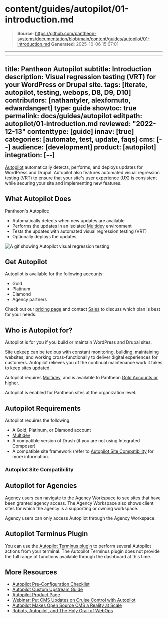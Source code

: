 # content/guides/autopilot/01-introduction.md

> **Source**: https://github.com/pantheon-systems/documentation/blob/main/content/guides/autopilot/01-introduction.md
> **Generated**: 2025-10-06 15:07:01

---

---
title: Pantheon Autopilot
subtitle: Introduction
description: Visual regression testing (VRT) for your WordPress or Drupal site.
tags: [iterate, autopilot, testing, webops, D8, D9, D10]
contributors: [nathantyler, alexfornuto, edwardangert]
type: guide
showtoc: true
permalink: docs/guides/autopilot
editpath: autopilot/01-introduction.md
reviewed: "2022-12-13"
contenttype: [guide]
innav: [true]
categories: [automate, test, update, faqs]
cms: [--]
audience: [development]
product: [autopilot]
integration: [--]
---

[Autopilot](https://pantheon.io/autopilot?docs) automatically detects, performs, and deploys updates for WordPress and Drupal. Autopilot also features automated visual regression testing (VRT) to ensure that your site's user experience (UX) is consistent while securing your site and implementing new features.

<Wistia src="g6syd1p6ed" />

## What Autopilot Does

Pantheon's Autopilot:

- Automatically detects when new updates are available
- Performs the updates in an isolated [Multidev](/guides/multidev) environment
- Tests the updates with automated visual regression testing (VRT)
- Optionally deploys the updates

![A gif showing Autopilot visual regression testing](../../../images/dashboard/vrt.gif)

## Get Autopilot

Autopilot is available for the following accounts:

 - Gold
 - Platinum
 - Diamond
 - Agency partners

Check out our [pricing page](https://pantheon.io/plans/pricing?docs) and contact [Sales](https://pantheon.io/contact-sales?docs) to discuss which plan is best for your needs.

## Who is Autopilot for?

Autopilot is for you if you build or maintain WordPress and Drupal sites.

Site upkeep can be tedious with constant monitoring, building, maintaining websites, and working cross-functionally to deliver digital experiences for customers. Autopilot relieves you of the continual maintenance work it takes to keep sites updated.

Autopilot requires [Multidev](/guides/multidev), and is available to Pantheon [Gold Accounts or higher](/guides/account-mgmt/workspace-sites-teams/workspaces#account-plans).

Autopilot is enabled for Pantheon sites at the organization level.

## Autopilot Requirements

Autopilot requires the following:

- A Gold, Platinum, or Diamond account
- [Multidev](/guides/multidev)
- A compatible version of Drush (if you are not using Integrated Composer)
- A compatible site framework (refer to [Autopilot Site Compatibility](/guides/autopilot#autopilot-site-compatibility) for more information.

### Autopilot Site Compatibility

<Partial file="autopilot/autopilot-compatibility.md" />

## Autopilot for Agencies

Agency users can navigate to the Agency Workspace to see sites that have been granted agency access. The Agency Workspace also shows client sites for which the agency is a supporting or owning workspace.

Agency users can only access Autopilot through the Agency Workspace.

## Autopilot Terminus Plugin

You can use the [Autopilot Terminus plugin](https://github.com/pantheon-systems/terminus-autopilot-plugin#readme) to perform several Autopilot actions from your terminal. The Autopilot Terminus plugin does not provide the full range of functions available through the dashboard at this time.

## More Resources

- [Autopilot Pre-Configuration Checklist](/guides/autopilot/autopilot-preconfiguration/)
- [Autopilot Custom Upstream Guide](/guides/autopilot-custom-upstream)
- [Autopilot Product Page](https://pantheon.io/autopilot?docs)
- [Webinar: Put CMS Updates on Cruise Control with Autopilot](https://pantheon.io/put-cms-updates-on-cruise-control-with-autopilot-webinar)
- [Autopilot Makes Open Source CMS a Reality at Scale](https://pantheon.io/blog/open-source-cms-scale-autopilot)
- [Robots, Autopilot, and The Holy Grail of WebOps](https://pantheon.io/blog/robots-autopilot-and-holy-grail-webops)

